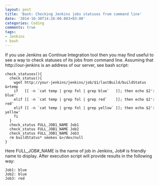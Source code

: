 ```yaml
---
layout: post
title: 'Bash: Checking Jenkins jobs statuses from command line'
date: '2014-10-30T14:26:00.003+03:00'
categories: Coding
comments: true
tags:
- Jenkins
- bash
---
```


If you use Jenkins as Continue Integration tool then you may find useful to see a way to check statuses of its jobs from command line. Assuming that http://our-jenkins is an address of our server, see bash script:

	check_statuses(){
	  check_status(){
		wget http://your-jenkins/jenkins/job/$1/lastBuild/buildStatus &>temp
		if   [[ -n `cat temp | grep fol | grep blue`   ]]; then echo $2': blue'
		elif [[ -n `cat temp | grep fol | grep red`    ]]; then echo $2': red'
		elif [[ -n `cat temp | grep fol | grep yellow` ]]; then echo $2': yellow'
		fi
	  }
	  check_status FULL_JOB1_NAME Job1
	  check_status FULL_JOB1_NAME Job2
	  check_status FULL_JOB1_NAME Job3
	  rm buildStatus* smokes &>/dev/null
	}

Here FULL_JOB#_NAME is the name of job in Jenkins, Job# is friendly name to display. After execution script will provide results in the following way:

	Job1: blue
	Job2: blue
	Job3: red
